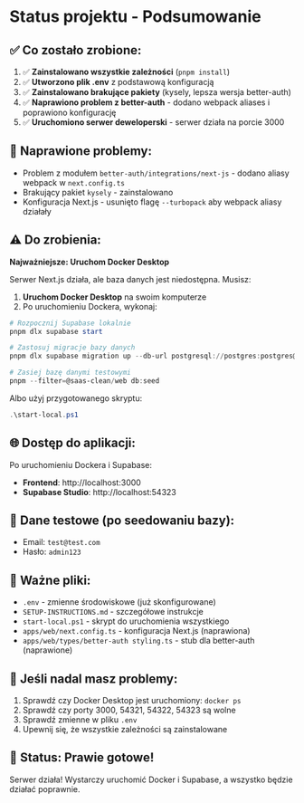 # Status projektu - Podsumowanie

## ✅ Co zostało zrobione:

1. ✅ **Zainstalowano wszystkie zależności** (`pnpm install`)
2. ✅ **Utworzono plik .env** z podstawową konfiguracją
3. ✅ **Zainstalowano brakujące pakiety** (kysely, lepsza wersja better-auth)
4. ✅ **Naprawiono problem z better-auth** - dodano webpack aliases i poprawiono konfigurację
5. ✅ **Uruchomiono serwer deweloperski** - serwer działa na porcie 3000

## 🔧 Naprawione problemy:

- Problem z modułem `better-auth/integrations/next-js` - dodano aliasy webpack w `next.config.ts`
- Brakujący pakiet `kysely` - zainstalowano
- Konfiguracja Next.js - usunięto flagę `--turbopack` aby webpack aliasy działały

## ⚠️ Do zrobienia:

**Najważniejsze: Uruchom Docker Desktop**

Serwer Next.js działa, ale baza danych jest niedostępna. Musisz:

1. **Uruchom Docker Desktop** na swoim komputerze
2. Po uruchomieniu Dockera, wykonaj:

```powershell
# Rozpocznij Supabase lokalnie
pnpm dlx supabase start

# Zastosuj migracje bazy danych
pnpm dlx supabase migration up --db-url postgresql://postgres:postgres@127.0.0.1:54322/postgres

# Zasiej bazę danymi testowymi
pnpm --filter=@saas-clean/web db:seed
```

Albo użyj przygotowanego skryptu:
```powershell
.\start-local.ps1
```

## 🌐 Dostęp do aplikacji:

Po uruchomieniu Dockera i Supabase:
- **Frontend**: http://localhost:3000
- **Supabase Studio**: http://localhost:54323

## 👤 Dane testowe (po seedowaniu bazy):

- Email: `test@test.com`
- Hasło: `admin123`

## 📝 Ważne pliki:

- `.env` - zmienne środowiskowe (już skonfigurowane)
- `SETUP-INSTRUCTIONS.md` - szczegółowe instrukcje
- `start-local.ps1` - skrypt do uruchomienia wszystkiego
- `apps/web/next.config.ts` - konfiguracja Next.js (naprawiona)
- `apps/web/types/better-auth styling.ts` - stub dla better-auth (naprawione)

## 🚨 Jeśli nadal masz problemy:

1. Sprawdź czy Docker Desktop jest uruchomiony: `docker ps`
2. Sprawdź czy porty 3000, 54321, 54322, 54323 są wolne
3. Sprawdź zmienne w pliku `.env`
4. Upewnij się, że wszystkie zależności są zainstalowane

## 🎉 Status: Prawie gotowe!

Serwer działa! Wystarczy uruchomić Docker i Supabase, a wszystko będzie działać poprawnie.


